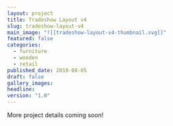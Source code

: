 ```yaml
---
layout: project
title: Tradeshow Layout v4
slug: tradeshow-layout-v4
main_image: "![[tradeshow-layout-v4-thumbnail.svg]]"
featured: false
categories:
  - furniture
  - wooden
  - retail
published_date: 2019-08-05
draft: false
gallery_images: 
headline: 
version: "1.0"
---
```


More project details coming soon!